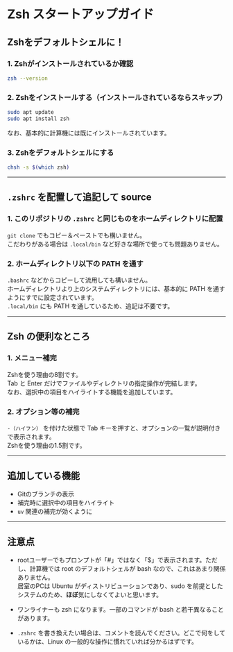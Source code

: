 # Zsh スタートアップガイド

## Zshをデフォルトシェルに！

### 1. Zshがインストールされているか確認

```sh
zsh --version
```

### 2. Zshをインストールする（インストールされているならスキップ）

```sh
sudo apt update
sudo apt install zsh
```

なお、基本的に計算機には既にインストールされています。

### 3. Zshをデフォルトシェルにする

```sh
chsh -s $(which zsh)
```

---

## `.zshrc` を配置して追記して source

### 1. このリポジトリの `.zshrc` と同じものをホームディレクトリに配置

`git clone` でもコピー＆ペーストでも構いません。  
こだわりがある場合は `.local/bin` など好きな場所で使っても問題ありません。

### 2. ホームディレクトリ以下の PATH を通す

`.bashrc` などからコピーして流用しても構いません。  
ホームディレクトリより上のシステムディレクトリには、基本的に PATH を通すようにすでに設定されています。  
`.local/bin` にも PATH を通しているため、追記は不要です。

---

## Zsh の便利なところ

### 1. メニュー補完

Zshを使う理由の8割です。  
Tab と Enter だけでファイルやディレクトリの指定操作が完結します。  
なお、選択中の項目をハイライトする機能を追加しています。

### 2. オプション等の補完

`-（ハイフン）` を付けた状態で Tab キーを押すと、オプションの一覧が説明付きで表示されます。  
Zshを使う理由の1.5割です。

---

## 追加している機能

- Gitのブランチの表示  
- 補完時に選択中の項目をハイライト  
- `uv` 関連の補完が効くように

---

## 注意点

- rootユーザーでもプロンプトが「#」ではなく「$」で表示されます。ただし、計算機では root のデフォルトシェルが bash なので、これはあまり関係ありません。  
  居室のPCは Ubuntu がディストリビューションであり、sudo を前提としたシステムのため、**ほぼ**気にしなくてよいと思います。

- ワンライナーも zsh になります。一部のコマンドが bash と若干異なることがあります。

- `.zshrc` を書き換えたい場合は、コメントを読んでください。どこで何をしているかは、Linux の一般的な操作に慣れていれば分かるはずです。
